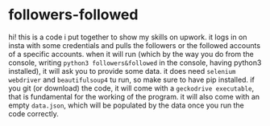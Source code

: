 # followers-followed 
hi! this is a code i put together to show my skills on upwork. it logs in on insta with some credentials and pulls the followers or the followed accounts of a specific accounts. 
when it will run (which by the way you do from the console, writing `python3 followers&followed` in the console, having python3 installed), it will ask you to provide some data. 
it does need `selenium webdriver` and `beautifulsoup4` tu run, so make sure to have pip installed. 
if you git (or download) the code, it will come with a `geckodrive executable`, that is fundamental for the working of the program. it will also come with an empty `data.json`, which will be populated by the data once you run the code correctly. 
